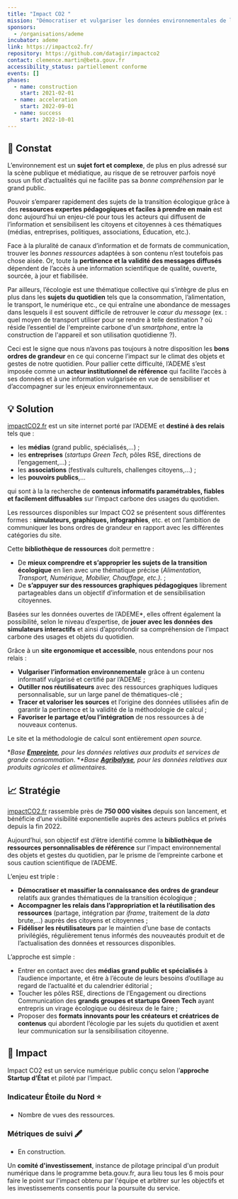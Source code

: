 ```yaml
---
title: "Impact CO2 "
mission: "Démocratiser et vulgariser les données environnementales de l'ADEME "
sponsors:
  - /organisations/ademe
incubator: ademe
link: https://impactco2.fr/
repository: https://github.com/datagir/impactco2
contact: clemence.martin@beta.gouv.fr
accessibility_status: partiellement conforme
events: []
phases:
  - name: construction
    start: 2021-02-01
  - name: acceleration
    start: 2022-09-01
  - name: success
    start: 2022-10-01
---
```

## 👀 Constat 

L’environnement est un **sujet fort et complexe**, de plus en plus adressé sur la scène publique et médiatique, au risque de se retrouver parfois noyé sous un flot d’actualités qui ne facilite pas sa *bonne compréhension* par le grand public.

Pouvoir s’emparer rapidement des sujets de la transition écologique grâce à des **ressources expertes pédagogiques et faciles à prendre en main** est donc aujourd’hui un enjeu-clé pour tous les acteurs qui diffusent de l’information et sensibilisent les citoyens et citoyennes à ces thématiques (médias, entreprises, politiques, associations, Éducation, etc.).

Face à la pluralité de canaux d’information et de formats de communication, trouver les *bonnes* *ressources* adaptées à son contenu n’est toutefois pas chose aisée. Or, toute la **pertinence et la validité des messages diffusés** dépendent de l’accès à une information scientifique de qualité, ouverte, sourcée, à jour et fiabilisée.

Par ailleurs, l’écologie est une thématique collective qui s’intègre de plus en plus dans les **sujets du quotidien** tels que la consommation, l’alimentation, le transport, le numérique etc., ce qui entraîne une abondance de messages dans lesquels il est souvent difficile de retrouver le *cœur du message* (ex. : quel moyen de transport utiliser pour se rendre à telle destination ? où réside l’essentiel de l'empreinte carbone d'un *smartphone*, entre la construction de l'appareil et son utilisation quotidienne ?).

Ceci est le signe que nous n’avons pas toujours à notre disposition les **bons ordres de grandeur** en ce qui concerne l’impact sur le climat des objets et gestes de notre quotidien. Pour pallier cette difficulté, l’ADEME s’est imposée comme un **acteur institutionnel de référence** qui facilite l’accès à ses données et à une information vulgarisée en vue de sensibiliser et d’accompagner sur les enjeux environnementaux.

## 💡 Solution 

[impactCO2.fr](http://impactCO2.fr) est un site internet porté par l’ADEME et **destiné à des relais** tels que :

* les **médias** (grand public, spécialisés,…) ;
* les **entreprises** (*startups Green Tech,* pôles RSE, directions de l’engagement,…) ;
* les **associations** (festivals culturels, challenges citoyens,…) ;
* les **pouvoirs publics**,…

qui sont à la la recherche de **contenus informatifs paramétrables, fiables et facilement diffusables** sur l’impact carbone des usages du quotidien.

Les ressources disponibles sur Impact CO2 se présentent sous différentes formes : **simulateurs, graphiques, infographies**, etc. et ont l’ambition de communiquer les bons ordres de grandeur en rapport avec les différentes catégories du site.

Cette **bibliothèque de ressources** doit permettre :

* De **mieux comprendre et s’approprier les sujets de la transition écologique** en lien avec une thématique précise (*Alimentation, Transport, Numérique, Mobilier, Chauffage, etc.).* ;
* De **s’appuyer sur des ressources graphiques pédagogiques** librement partageables dans un objectif d’information et de sensibilisation citoyennes.

Basées sur les données ouvertes de l’ADEME*, elles offrent également la possibilité, selon le niveau d’expertise, de **jouer avec les données des simulateurs interactifs** et ainsi d’approfondir sa compréhension de l’impact carbone des usages et objets du quotidien.

Grâce à un **site ergonomique et accessible**, nous entendons pour nos relais :

* **Vulgariser l’information environnementale** grâce à un contenu informatif vulgarisé et certifié par l’ADEME ;
* **Outiller nos réutilisateurs** avec des ressources graphiques ludiques personnalisable, sur un large panel de thématiques-clé ;
* **Tracer et valoriser les sources** et l’origine des données utilisées afin de garantir la pertinence et la validité de la méthodologie de calcul ;
* **Favoriser le partage et/ou l’intégration** de nos ressources à de nouveaux contenus.

Le site et la méthodologie de calcul sont entièrement *open source.*

\**Base **[Empreinte](https://base-empreinte.ademe.fr/)**, pour les données relatives aux produits et services de grande consommation*. **\*Base **[Agribalyse](https://agribalyse.ademe.fr/)**, pour les données relatives aux produits agricoles et alimentaires.*

## 📈 Stratégie 

[impactCO2.fr](http://impactCO2.fr) rassemble près de **750 000 visites** depuis son lancement, et bénéficie d’une visibilité exponentielle auprès des acteurs publics et privés depuis la fin 2022.

Aujourd’hui, son objectif est d’être identifié comme la **bibliothèque de ressources personnalisables de référence** sur l’impact environnemental des objets et gestes du quotidien, par le prisme de l’empreinte carbone et sous caution scientifique de l’ADEME.

L’enjeu est triple :

* **Démocratiser et massifier la connaissance des ordres de grandeur** relatifs aux grandes thématiques de la transition écologique ;
* **Accompagner les relais dans l’appropriation et la réutilisation des ressources** (partage, intégration par *iframe*, traitement de la *data* brute,…) auprès des citoyens et citoyennes ;
* **Fidéliser les réutilisateurs** par le maintien d’une base de contacts privilégiés, régulièrement tenus informés des nouveautés produit et de l’actualisation des données et ressources disponibles.

L’approche est simple :

* Entrer en contact avec des **médias grand public et spécialisés** à l’audience importante, et être à l’écoute de leurs besoins d’outillage au regard de l’actualité et du calendrier éditorial ;
* Toucher les pôles RSE, directions de l’Engagement ou directions Communication des **grands groupes et startups Green Tech** ayant entrepris un virage écologique ou désireux de le faire ;
* Proposer des **formats innovants pour les créateurs et créatrices de contenus** qui abordent l’écologie par les sujets du quotidien et axent leur communication sur la sensibilisation citoyenne.

## 🎯 Impact 

Impact CO2 est un service numérique public conçu selon l’**approche Startup d’État** et piloté par l’impact.

### Indicateur Étoile du Nord ⭐

* Nombre de vues des ressources. 

### Métriques de suivi 🖋️

* En construction. 

Un **comité d'investissement**, instance de pilotage principal d'un produit numérique dans le programme beta.gouv.fr, aura lieu tous les 6 mois pour faire le point sur l'impact obtenu par l'équipe et arbitrer sur les objectifs et les investissements consentis pour la poursuite du service.